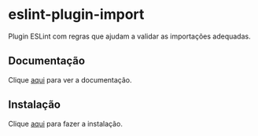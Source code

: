 # eslint-plugin-import

Plugin ESLint com regras que ajudam a validar as importações adequadas.

## Documentação

Clique [aqui](https://github.com/benmosher/eslint-plugin-import) para ver a documentação.

## Instalação

Clique [aqui](https://www.npmjs.com/package/eslint-plugin-import) para fazer a instalação.
